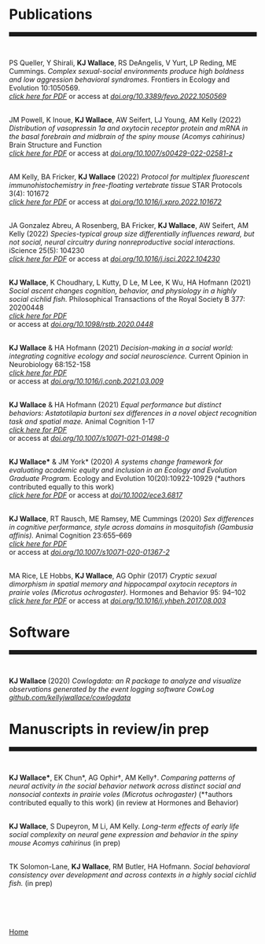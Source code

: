<body>
		
<div class="container">
<div class="blurb">
	
<h1>Publications</h1>
<hr style="height:9px;color:#84949B"><br>


PS Queller, Y Shirali, <b>KJ Wallace</b>, RS DeAngelis, V Yurt, LP Reding, ME Cummings. <i>Complex sexual-social environments produce high boldness and low aggression behavioral syndromes.</i> Frontiers in Ecology and Evolution 10:1050569.<br> 
<a href="https://kellyjwallace.github.io/images/published_works/Queller et al 202 behavioral syndromes.pdf"><i>click here for PDF</i></a> 
or access at <a href = "https://link.springer.com/article/10.1007/s00429-022-02581-z"><i>doi.org/10.3389/fevo.2022.1050569</i></a><br><br>	
	
JM Powell, K Inoue, <b>KJ Wallace</b>, AW Seifert, LJ Young, AM Kelly (2022) <i>Distribution of vasopressin 1a and oxytocin receptor protein and mRNA in the basal forebrain and midbrain of the spiny mouse (Acomys cahirinus)</i> Brain Structure and Function<br>
<a href="https://kellyjwallace.github.io/images/published_works/Powell_et_al_2022_distribution_of_v1ar_in_spiny_mouse.pdf"><i>click here for PDF</i></a> 
or access at <a href = "https://link.springer.com/article/10.1007/s00429-022-02581-z"><i>doi.org/10.1007/s00429-022-02581-z</i></a><br><br>		
	
AM Kelly, BA Fricker, <b>KJ Wallace</b> (2022) <i>Protocol for multiplex fluorescent immunohistochemistry in free-floating vertebrate tissue</i> STAR Protocols 3(4): 101672<br>
<a href="https://kellyjwallace.github.io/images/published_works/Kelly_Fricker_Wallace_2022_IHC_protocol.pdf"><i>click here for PDF</i></a> 
or access at <a href = "https://www.sciencedirect.com/science/article/pii/S2666166722005524?via%3Dihub"><i>doi.org/10.1016/j.xpro.2022.101672</i></a><br><br>
	
JA Gonzalez Abreu, A Rosenberg, BA Fricker, <b>KJ Wallace</b>, AW Seifert, AM Kelly (2022) <i> Species-typical group size differentially influences reward, but not social, neural circuitry during nonreproductive social interactions.</i> iScience 25(5): 104230 <br>
<a href="https://kellyjwallace.github.io/images/published_works/Gonzalez_Abreu_et_al_2022_species_typical_group_size.pdf"><i>click here for PDF</i></a> 
or access at <a href = "https://www.cell.com/iscience/fulltext/S2589-0042(22)00500-4?_returnURL=https%3A%2F%2Flinkinghub.elsevier.com%2Fretrieve%2Fpii%2FS2589004222005004%3Fshowall%3Dtrue"><i>doi.org/10.1016/j.isci.2022.104230</i></a><br><br>


<b>KJ Wallace</b>, K Choudhary, L Kutty, D Le, M Lee, K Wu, HA Hofmann (2021) <i>Social ascent changes cognition, behavior, and physiology in a highly social cichlid fish. </i> Philosophical Transactions of the Royal Society B 377: 20200448 <br>
<a href="https://kellyjwallace.github.io/images/published_works/Wallace_et_al_2022_status_differences_burtoni.pdf"><i>click here for PDF</i></a>	
or access at <a href = "https://royalsocietypublishing.org/doi/10.1098/rstb.2020.0448"><i>doi.org/10.1098/rstb.2020.0448</i></a><br><br>

<b>KJ Wallace</b> & HA Hofmann (2021) <i> Decision-making in a social world: integrating cognitive ecology and social neuroscience.</i> Current Opinion in Neurobiology 68:152-158 <br>
<a href="https://kellyjwallace.github.io/images/published_works/Wallace_&_Hofmann_2021_curr_opin_neuro_review.pdf"><i>click here for PDF</i></a>	
or access at <a href = "https://www.sciencedirect.com/science/article/abs/pii/S0959438821000349?via%3Dihub"><i>doi.org/10.1016/j.conb.2021.03.009</i></a> <br><br>

<b>KJ Wallace</b> & HA Hofmann (2021)<i> Equal performance but distinct behaviors: Astatotilapia burtoni sex differences in a novel object recognition task and spatial maze. </i> Animal Cognition 1-17 <br>
<a href="https://kellyjwallace.github.io/images/published_works/Wallace_&_Hofmann_2021_sex_differences_burtoni.pdf"><i>click here for PDF</i></a>	
or access at <a href = "https://link.springer.com/article/10.1007/s10071-021-01498-0"><i>doi.org/10.1007/s10071-021-01498-0</i></a><br><br>

<b>KJ Wallace*</b> & JM York* (2020) <i> A systems change framework for evaluating academic equity and inclusion in an Ecology and Evolution Graduate Program.  </i> Ecology and Evolution 10(20):10922-10929 (*authors contributed equally to this work) <br>
<a href="https://kellyjwallace.github.io/images/published_works/Wallace_&_York_2020_systems_change_education.pdf"><i>click here for PDF</i></a>	
or access at <a href="https://onlinelibrary.wiley.com/doi/full/10.1002/ece3.6817"><i>doi/10.1002/ece3.6817</i></a><br><br>

<b>KJ Wallace</b>, RT Rausch, ME Ramsey, ME Cummings (2020) <i>Sex differences in cognitive performance, style across domains in mosquitofish (Gambusia affinis).</i> Animal Cognition 23:655–669 <br>
<a href="https://kellyjwallace.github.io/images/published_works/Wallace_et_al_2020_sex_differences_gambusia.pdf"><i>click here for PDF</i></a>	
or access at <a href = "https://doi.org/10.1007/s10071-020-01367-2"><i>doi.org/10.1007/s10071-020-01367-2</i></a> <br><br>

MA Rice, LE Hobbs, <b> KJ Wallace</b>, AG Ophir (2017) <i>Cryptic sexual dimorphism in spatial memory and hippocampal oxytocin receptors in prairie voles (Microtus ochrogaster). </i> Hormones and Behavior 95: 94–102 <br>
<a href="https://kellyjwallace.github.io/images/published_works/Rice_et_al_2017_sex_differences_prairie_vole.pdf"><i>click here for PDF</i></a>
or access at <a href="https://doi.org/10.1016/j.yhbeh.2017.08.003"><i>doi.org/10.1016/j.yhbeh.2017.08.003</i></a><br> 


<h1>Software</h1>
<hr style="height:9px;color:#84949B"><br>

<b>KJ Wallace </b>(2020) <i>Cowlogdata: an R package to analyze and visualize observations generated by the event logging software CowLog</i> <br><a href = "https://github.com/kellyjwallace/cowlogdata"><i>github.com/kellyjwallace/cowlogdata</i></a>


<h1>Manuscripts in review/in prep</h1>
<hr style="height:9px;color:#84949B"><br>	
	
<b>KJ Wallace*</b>, EK Chun*, AG Ophir†, AM Kelly†. <i>Comparing patterns of neural activity in the social behavior network across distinct social and nonsocial contexts in prairie voles (Microtus ochrogaster)</i> (*†authors contributed equally to this work) (in review at Hormones and Behavior)<br><br>
		
	
<b>KJ Wallace</b>, S Dupeyron, M Li, AM Kelly. <i>Long-term effects of early life social complexity on neural gene expression and behavior in the spiny mouse Acomys cahirinus</i> (in prep)<br><br>

	
TK Solomon-Lane, <b>KJ Wallace</b>, RM Butler, HA Hofmann. <i>Social behavioral consistency over development and across contexts in a highly social cichlid fish.</i> (in prep) <br><br>	
	









<br><br>	
<a href="../">Home</a>
